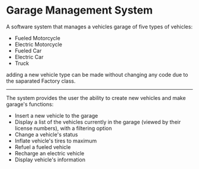 # Garage Management System

A software system that manages a vehicles garage of five types of vehicles:
- Fueled Motorcycle
- Electric Motorcycle
- Fueled Car
- Electric Car
- Truck

adding a new vehicle type can be made without changing any code due to the saparated Factory class.

-----

The system provides the user the ability to create new vehicles and make garage's functions:
- Insert a new vehicle to the garage
- Display a list of the vehicles currently in the garage (viewed by their license numbers), with a filtering option
- Change a vehicle's status
- Inflate vehicle's tires to maximum
- Refuel a fueled vehicle
- Recharge an electric vehicle
- Display vehicle's information
